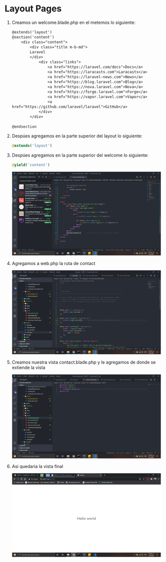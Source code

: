 # Layout Pages

1.  Creamos un welcome.blade.php en el metemos lo siguiente:

    ```
    @extends('layout')
    @section('content')
        <div class="content">
            <div class="title m-b-md">
            Laravel
            </div>
                <div class="links">
                    <a href="https://laravel.com/docs">Docs</a>
                    <a href="https://laracasts.com">Laracasts</a>
                    <a href="https://laravel-news.com">News</a>
                    <a href="https://blog.laravel.com">Blog</a>
                    <a href="https://nova.laravel.com">Nova</a>
                    <a href="https://forge.laravel.com">Forge</a>
                    <a href="https://vapor.laravel.com">Vapor</a>
                    <a href="https://github.com/laravel/laravel">GitHub</a>
                </div>
            </div>

    @endsection
    ```

2.  Despúes agregamos en la parte superior del layout lo siguiente:

    ```php
    @extends('layout')
    ```

3.  Despúes agregamos en la parte superior del welcome lo siguiente:

    ```php
    @yield('content')
    ```

    ![alt](../img/36.png "Layout Pages")

4.  Agregamos a web.php la ruta de contact

    ![alt](../img/37.png "Layout Pages")

5.  Creamos nuestra vista contact.blade.php y le agregamos de donde se extiende la vista

    ![alt](../img/38.png "Layout Pages")

6.  Asi quedaria la vista final

    ![alt](../img/39.png "Layout Pages")
